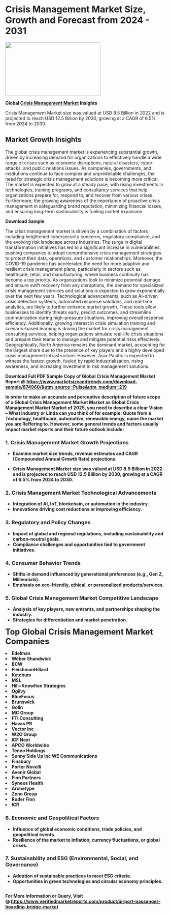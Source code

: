 <H1>Crisis Management Market Size, Growth and Forecast from 2024 - 2031</H1><img class="aligncenter size-medium wp-image-584254" src="https://thirdeyenews.in/wp-content/uploads/2024/09/Global-Market-Research-300x168.jpeg" alt="" width="300" height="168" /><p><strong>Global&nbsp;<a href="https://www.marketsizeandtrends.com/download-sample/874960/&amp;utm_source=Pulse&amp;utm_medium=219">Crisis Management Market</a> Insights</strong></p><p>Crisis Management Market size was valued at USD 8.5 Billion in 2022 and is projected to reach USD 12.5 Billion by 2030, growing at a CAGR of 6.5% from 2024 to 2030.</p><p><h2>Market Growth Insights</h2> <p>The global crisis management market is experiencing substantial growth, driven by increasing demand for organizations to effectively handle a wide range of crises such as economic disruptions, natural disasters, cyber-attacks, and public relations issues. As companies, governments, and institutions continue to face complex and unpredictable challenges, the need for strategic crisis management solutions is becoming more critical. The market is expected to grow at a steady pace, with rising investments in technologies, training programs, and consultancy services that help organizations prepare for, respond to, and recover from various crises. Furthermore, the growing awareness of the importance of proactive crisis management in safeguarding brand reputation, minimizing financial losses, and ensuring long-term sustainability is fueling market expansion.</p> <p><strong>Download Sample</strong></p> <p>The crisis management market is driven by a combination of factors including heightened cybersecurity concerns, regulatory compliance, and the evolving risk landscape across industries. The surge in digital transformation initiatives has led to a significant increase in vulnerabilities, pushing companies to adopt comprehensive crisis management strategies to protect their data, operations, and customer relationships. Moreover, the COVID-19 pandemic has accelerated the need for more adaptive and resilient crisis management plans, particularly in sectors such as healthcare, retail, and manufacturing, where business continuity has become a top priority. As organizations look to minimize potential damage and ensure swift recovery from any disruptions, the demand for specialized crisis management services and solutions is expected to grow exponentially over the next few years. Technological advancements, such as AI-driven crisis detection systems, automated response solutions, and real-time analytics, are likely to further enhance market growth. These tools allow businesses to identify threats early, predict outcomes, and streamline communication during high-pressure situations, improving overall response efficiency. Additionally, growing interest in crisis simulation training and scenario-based learning is driving the market for crisis management consulting services, helping organizations simulate real-life crisis situations and prepare their teams to manage and mitigate potential risks effectively. Geographically, North America remains the dominant market, accounting for the largest share due to the presence of key players and a highly developed crisis management infrastructure. However, Asia-Pacific is expected to witness the fastest growth, fueled by rapid industrialization, rising awareness, and increasing investment in risk management solutions. <p><strong></p><p><span class=""><strong>Download Full PDF Sample Copy of Global Crisis Management Market Report</strong> @ <a href="https://www.marketsizeandtrends.com/download-sample/874960/&amp;utm_source=Pulse&amp;utm_medium=219" target="_blank">https://www.marketsizeandtrends.com/download-sample/874960/&amp;utm_source=Pulse&amp;utm_medium=219</a></span></p><p>In order to make an accurate and perceptive description of future scope of a Global&nbsp;Crisis Management Market Market as Global&nbsp;Crisis Management Market Market of 2025, you need to describe a clear Vision &ndash; What Industry or Linda can you think of for example: Quote from a Technology, healthcare, automotive, renewable energy, name the market you are Reffering to. However, some general trends and factors usually impact market reports and their future outlook include:</p><h3>1.&nbsp;<strong>Crisis Management Market Growth Projections</strong></h3><ul><li>Examine market size trends, revenue estimates and CAGR (Compounded Annual Growth Rate) projections.</li><li><p>Crisis Management Market size was valued at USD 8.5 Billion in 2022 and is projected to reach USD 12.5 Billion by 2030, growing at a CAGR of 6.5% from 2024 to 2030.</p></li></ul><h3>2.&nbsp;<strong>Crisis Management Market Technological Advancements</strong></h3><ul><li>Integration of AI, IoT, blockchain, or automation in the industry.</li><li>Innovations driving cost reductions or improving efficiency.</li></ul><h3>3.&nbsp;<strong>Regulatory and Policy Changes</strong></h3><ul><li>Impact of global and regional regulations, including sustainability and carbon-neutral goals.</li><li>Compliance challenges and opportunities tied to government initiatives.</li></ul><h3>4.&nbsp;<strong>Consumer Behavior Trends</strong></h3><ul><li>Shifts in demand influenced by generational preferences (e.g., Gen Z, Millennials).</li><li>Emphasis on eco-friendly, ethical, or personalized products/services.</li></ul><h3>5.&nbsp;<strong>Global Crisis Management Market Competitive Landscape</strong></h3><ul><li>Analysis of key players, new entrants, and partnerships shaping the industry.</li><li>Strategies for differentiation and market penetration.</li></ul><p data-pm-slice="1 1 []"><span style="color: inherit; font-family: inherit; font-size: 25px;">Top Global Crisis Management Market Companies</span></p><div class="" data-test-id=""><p><li>Edelman</li><li> Weber Shandwick</li><li> BCW</li><li> FleishmanHillard</li><li> Ketchum</li><li> MSL</li><li> Hill+Knowlton Strategies</li><li> Ogilvy</li><li> BlueFocus</li><li> Brunswick</li><li> Golin</li><li> MC Group</li><li> FTI Consulting</li><li> Havas PR</li><li> Vector Inc</li><li> W2O Group</li><li> ICF Next</li><li> APCO Worldwide</li><li> Teneo Holdings</li><li> Sunny Side Up Inc WE Communications</li><li> Finsbury</li><li> Porter Novelli</li><li> Avenir Global</li><li> Finn Partners</li><li> Syneos Health</li><li> Archetype</li><li> Zeno Group</li><li> Ruder Finn</li><li> ICR</li></p></div><h3>6.&nbsp;<strong>Economic and Geopolitical Factors</strong></h3><ul><li>Influence of global economic conditions, trade policies, and geopolitical events.</li><li>Resilience of the market to inflation, currency fluctuations, or global crises.</li></ul><h3>7.&nbsp;<strong>Sustainability and ESG (Environmental, Social, and Governance)</strong></h3><ul><li>Adoption of sustainable practices to meet ESG criteria.</li><li>Opportunities in green technologies and circular economy principles.</li></ul><h2><strong style="font-size: 14px;">For More Information or Query, Visit @&nbsp;</strong><a style="background-color: #ffffff; font-size: 14px;" href="https://www.marketsizeandtrends.com/report/crisis-management-market/" target="_blank">https://www.verifiedmarketreports.com/product/airport-passenger-boarding-bridge-market</a></h2>
